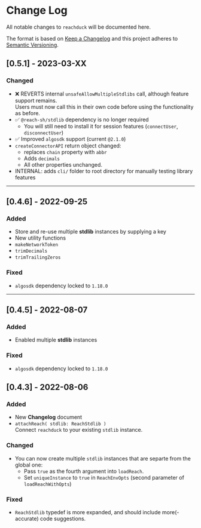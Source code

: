 
# Change Log
All notable changes to `reachduck` will be documented here.
 
The format is based on [Keep a Changelog](http://keepachangelog.com/)
and this project adheres to [Semantic Versioning](http://semver.org/).
 
## [0.5.1] - 2023-03-XX
### Changed
- ❌ REVERTS internal `unsafeAllowMultipleStdlibs` call, although feature support remains.\
Users must now call this in their own code before using the functionality as before. 
- ✅ `@reach-sh/stdlib` dependency is no longer required
  - You will still need to install it for session features (`connectUser`, `disconnectUser`) 
- ✅ Improved `algosdk` support (current `@2.1.0`)
- `createConnectorAPI` return object changed: 
  - replaces `chain` property with `abbr`
  - Adds `decimals`
  - All other properties unchanged.
- INTERNAL: adds `cli/` folder to root directory for manually testing library features

---

## [0.4.6] - 2022-09-25
 
### Added
- Store and re-use multiple **stdlib** instances by supplying a key
- New utility functions 
 - `makeNetworkToken`
 - `trimDecimals`
 - `trimTrailingZeros`

### Fixed
- `algosdk` dependency locked to `1.18.0`



---


## [0.4.5] - 2022-08-07
 
### Added
- Enabled multiple **stdlib** instances

### Fixed
- `algosdk` dependency locked to `1.18.0`


 
## [0.4.3] - 2022-08-06
 
### Added
- New **Changelog** document 
- `attachReach( stdlib: ReachStdlib )`\
  Connect `reachduck` to your existing `stdlib` instance.
   
### Changed
- You can now create multiple `stdlib` instances that are separte from the global one:
  - Pass `true` as the fourth argument into `loadReach`. 
  - Set `uniqueInstance` to `true` in `ReachEnvOpts` (second parameter of `loadReachWithOpts`) 


### Fixed
- `ReachStdlib` typedef is more expanded, and should include more(-accurate) code suggestions. 
